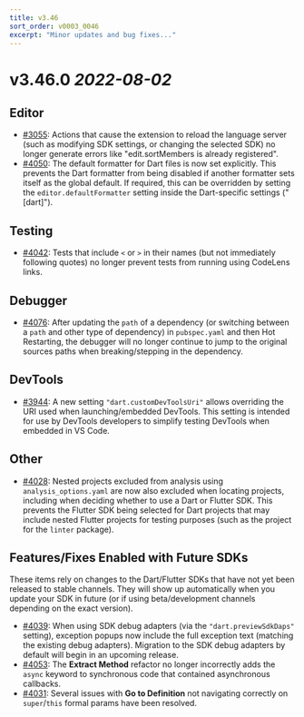 ```yaml
---
title: v3.46
sort_order: v0003_0046
excerpt: "Minor updates and bug fixes..."
---
```


# v3.46.0 *2022-08-02*

## Editor

- [#3055](https://github.com/Dart-Code/Dart-Code/issues/3055): Actions that cause the extension to reload the language server (such as modifying SDK settings, or changing the selected SDK) no longer generate errors like "edit.sortMembers is already registered".
- [#4050](https://github.com/Dart-Code/Dart-Code/issues/4050): The default formatter for Dart files is now set explicitly. This prevents the Dart formatter from being disabled if another formatter sets itself as the global default. If required, this can be overridden by setting the `editor.defaultFormatter` setting inside the Dart-specific settings ("[dart]").

## Testing

- [#4042](https://github.com/Dart-Code/Dart-Code/issues/4042): Tests that include `<` or `>` in their names (but not immediately following quotes) no longer prevent tests from running using CodeLens links.

## Debugger

- [#4076](https://github.com/Dart-Code/Dart-Code/issues/4076): After updating the `path` of a dependency (or switching between a `path` and other type of dependency) in `pubspec.yaml` and then Hot Restarting, the debugger will no longer continue to jump to the original sources paths when breaking/stepping in the dependency.

## DevTools

- [#3944](https://github.com/Dart-Code/Dart-Code/issues/3944): A new setting `"dart.customDevToolsUri"` allows overriding the URI used when launching/embedded DevTools. This setting is intended for use by DevTools developers to simplify testing DevTools when embedded in VS Code.

## Other

- [#4028](https://github.com/Dart-Code/Dart-Code/issues/4028): Nested projects excluded from analysis using `analysis_options.yaml` are now also excluded when locating projects, including when deciding whether to use a Dart or Flutter SDK. This prevents the Flutter SDK being selected for Dart projects that may include nested Flutter projects for testing purposes (such as the project for the `linter` package).


## Features/Fixes Enabled with Future SDKs

These items rely on changes to the Dart/Flutter SDKs that have not yet been released to stable channels. They will show up automatically when you update your SDK in future (or if using beta/development channels depending on the exact version).

- [#4039](https://github.com/Dart-Code/Dart-Code/issues/4039): When using SDK debug adapters (via the `"dart.previewSdkDaps"` setting), exception popups now include the full exception text (matching the existing debug adapters). Migration to the SDK debug adapters by default will begin in an upcoming release.
- [#4053](https://github.com/Dart-Code/Dart-Code/issues/4053): The **Extract Method** refactor no longer incorrectly adds the `async` keyword to synchronous code that contained asynchronous callbacks.
- [#4031](https://github.com/Dart-Code/Dart-Code/issues/4031): Several issues with **Go to Definition** not navigating correctly on `super`/`this` formal params have been resolved.
